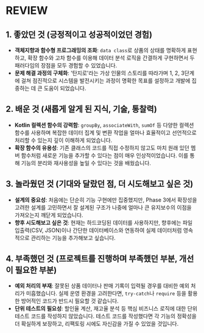 # REVIEW

## 1. 좋았던 것 (긍정적이고 성공적이었던 경험) 
* **객체지향과 함수형 프로그래밍의 조화**: `data class`로 상품의 상태를 명확하게 표현하고, 확장 함수와 고차 함수를 이용해 데이터 분석 로직을 간결하게 구현하면서 두 패러다임의 장점을 모두 경험할 수 있었습니다.
* **문제 해결 과정의 구체화**: '탄지로'라는 가상 인물의 스토리를 따라가며 1, 2, 3단계에 걸쳐 점진적으로 시스템을 발전시키는 과정이 명확한 목표를 설정하고 개발에 집중하는 데 큰 도움이 되었습니다. 

## 2. 배운 것 (새롭게 알게 된 지식, 기술, 통찰력) 

* **Kotlin 컬렉션 함수의 강력함**: `groupBy`, `associateWith`, `sumOf` 등 다양한 컬렉션 함수를 사용하며 복잡한 데이터 집계 및 변환 작업을 얼마나 효율적이고 선언적으로 처리할 수 있는지 깊이 이해하게 되었습니다.
* **확장 함수의 유용성**: 기존 클래스의 코드를 직접 수정하지 않고도 마치 원래 있던 멤버 함수처럼 새로운 기능을 추가할 수 있다는 점이 매우 인상적이었습니다. 이를 통해 기능의 분리와 재사용성을 높일 수 있다는 것을 배웠습니다.

## 3. 놀라웠던 것 (기대와 달랐던 점, 더 시도해보고 싶은 것) 

* **설계의 중요성**: 처음에는 단순히 기능 구현에만 집중했지만, Phase 3에서 확장성을 고려한 설계를 고민하면서 잘 설계된 구조가 나중에 얼마나 큰 유지보수의 이점을 가져오는지 깨닫게 되었습니다. 
* **향후 시도해보고 싶은 것**: 현재는 하드코딩된 데이터를 사용하지만, 향후에는 파일 입출력(CSV, JSON)이나 간단한 데이터베이스와 연동하여 실제 데이터처럼 영속적으로 관리하는 기능을 추가해보고 싶습니다.

## 4. 부족했던 것 (프로젝트를 진행하며 부족했던 부분, 개선이 필요한 부분) 

* **예외 처리의 부재**: 잘못된 상품 데이터나 판매 기록이 입력될 경우를 대비한 예외 처리가 미흡했습니다. 실제 운영 환경을 고려한다면, `try-catch`나 `require` 등을 활용한 방어적인 코드가 반드시 필요할 것 같습니다.
* **단위 테스트의 필요성**: 할인율 계산, 재고율 분석 등 핵심 비즈니스 로직에 대한 단위 테스트 코드를 작성하지 않았습니다. 테스트 코드를 작성했다면 각 기능의 정확성을 더 확실하게 보장하고, 리팩토링 시에도 자신감을 가질 수 있었을 것입니다.
